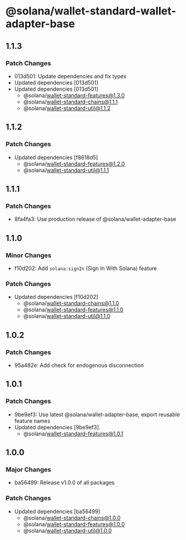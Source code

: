 # @solana/wallet-standard-wallet-adapter-base

## 1.1.3

### Patch Changes

- 013d501: Update dependencies and fix types
- Updated dependencies [013d501]
- Updated dependencies [013d501]
    - @solana/wallet-standard-features@1.3.0
    - @solana/wallet-standard-chains@1.1.1
    - @solana/wallet-standard-util@1.1.2

## 1.1.2

### Patch Changes

- Updated dependencies [f8618d5]
    - @solana/wallet-standard-features@1.2.0
    - @solana/wallet-standard-util@1.1.1

## 1.1.1

### Patch Changes

- 8fa4fa3: Use production release of @solana/wallet-adapter-base

## 1.1.0

### Minor Changes

- f10d202: Add `solana:signIn` (Sign In With Solana) feature

### Patch Changes

- Updated dependencies [f10d202]
    - @solana/wallet-standard-chains@1.1.0
    - @solana/wallet-standard-features@1.1.0
    - @solana/wallet-standard-util@1.1.0

## 1.0.2

### Patch Changes

- 95a482e: Add check for endogenous disconnection

## 1.0.1

### Patch Changes

- 9be9ef3: Use latest @solana/wallet-adapter-base, export reusable feature names
- Updated dependencies [9be9ef3]
    - @solana/wallet-standard-features@1.0.1

## 1.0.0

### Major Changes

- ba56499: Release v1.0.0 of all packages

### Patch Changes

- Updated dependencies [ba56499]
    - @solana/wallet-standard-chains@1.0.0
    - @solana/wallet-standard-features@1.0.0
    - @solana/wallet-standard-util@1.0.0
